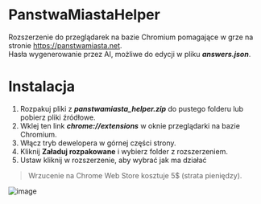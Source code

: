 # PanstwaMiastaHelper
Rozszerzenie do przeglądarek na bazie Chromium pomagające w grze na stronie https://panstwamiasta.net.  
Hasła wygenerowanie przez AI, możliwe do edycji w pliku ***answers.json***.

# Instalacja
1. Rozpakuj pliki z ***panstwamiasta_helper.zip*** do pustego folderu lub pobierz pliki źródłowe.
2. Wklej ten link ***chrome://extensions*** w oknie przeglądarki na bazie Chromium.
3. Włącz tryb dewelopera w górnej części strony.
4. Kliknij **Załaduj rozpakowane** i wybierz folder z rozszerzeniem.
5. Ustaw kliknij w rozszerzenie, aby wybrać jak ma działać

> Wrzucenie na Chrome Web Store kosztuje 5$ (strata pieniędzy).
> 
![image](https://github.com/user-attachments/assets/97a8a8ec-06f3-428e-9fc5-33c806067d73)
